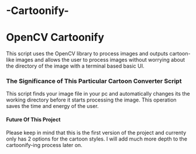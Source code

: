 # -Cartoonify-

# OpenCV Cartoonify

This script uses the OpenCV library to process images and outputs cartoon-like images and allows the user to process images without worrying about the directory of the image with a terminal based basic UI. 

### The Significance of This Particular Cartoon Converter Script

This script finds your image file in your pc and automatically changes its the working directory before it starts processing the image. This operation saves the time and energy of the user.  

#### Future Of This Project

Please keep in mind that this is the first version of the project and currenty only has 2 options for the cartoon styles. I will add much more depth to the cartoonify-ing process later on.
